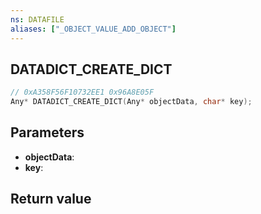 ```yaml
---
ns: DATAFILE
aliases: ["_OBJECT_VALUE_ADD_OBJECT"]
---
```

## DATADICT_CREATE_DICT

```c
// 0xA358F56F10732EE1 0x96A8E05F
Any* DATADICT_CREATE_DICT(Any* objectData, char* key);
```


## Parameters
* **objectData**: 
* **key**: 

## Return value
